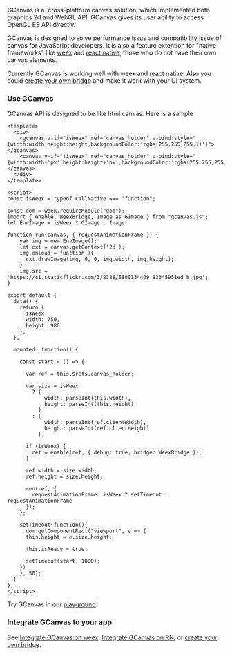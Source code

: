 GCanvas is a  cross-platform canvas solution, which implemented both graphics 2d and WebGL API. GCanvas gives its user ability to access OpenGL ES API directly.

GCanvas is designed to solve performance issue and compatibility issue of canvas for JavaScript developers. It is also a feature extention for "native frameworks" like [weex](https://weex.apache.org/) and [react native](https://facebook.github.io/react-native/), those who do not have their own canvas elements.

Currently GCanvas is working well with weex and react native. Also you could [create your own bridge]() and make it work with your UI system.

### Use GCanvas
GCanvas API is designed to be like html canvas. Here is a sample

```HTML5
<template>
  <div>
    <gcanvas v-if="isWeex" ref="canvas_holder" v-bind:style="{width:width,height:height,backgroundColor:'rgba(255,255,255,1)'}"></gcanvas>
    <canvas v-if="!isWeex" ref="canvas_holder" v-bind:style="{width:width+'px',height:height+'px',backgroundColor:'rgba(255,255,255,1)'}"></canvas>
  </div>
</template>

<script>
const isWeex = typeof callNative === "function";

const dom = weex.requireModule("dom");
import { enable, WeexBridge, Image as GImage } from "gcanvas.js";
let EnvImage = isWeex ? GImage : Image;

function run(canvas, { requestAnimationFrame }) {
    var img = new EnvImage();
    let cxt = canvas.getContext('2d');
    img.onload = function(){
      cxt.drawImage(img, 0, 0, img.width, img.height);
    }  
    img.src = 'https://c1.staticflickr.com/3/2388/5800134409_83345951ed_b.jpg';
}

export default {
  data() {
    return {
      isWeex,
      width: 750,
      height: 980
    };
  },

  mounted: function() {

    const start = () => {

      var ref = this.$refs.canvas_holder;

      var size = isWeex
        ? {
            width: parseInt(this.width),
            height: parseInt(this.height)
          }
        : {
            width: parseInt(ref.clientWidth),
            height: parseInt(ref.clientHeight)
          };

      if (isWeex) {
        ref = enable(ref, { debug: true, bridge: WeexBridge });
      }

      ref.width = size.width;
      ref.height = size.height;

      run(ref, {
        requestAnimationFrame: isWeex ? setTimeout : requestAnimationFrame
      });
    };

    setTimeout(function(){
      dom.getComponentRect("viewport", e => {
      this.height = e.size.height;

      this.isReady = true;

      setTimeout(start, 1000);
    })
    }, 50);
  }
};
</script>
```





Try GCanvas in our [playground](https://alibaba.github.io/GCanvas/playground.html).
### Integrate GCanvas to your app
See [Integrate GCanvas on weex](https://alibaba.github.io/GCanvas/docs/Integrate%20GCanvas%20on%20Weex.html), [Integrate GCanvas on RN](https://alibaba.github.io/GCanvas/docs/Integrate%20GCanvas%20on%20ReactNative.html), or [create your own bridge](https://alibaba.github.io/GCanvas/docs/Custom%20Bridge.html).
